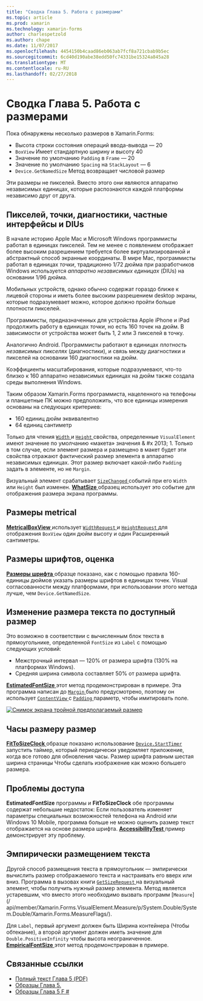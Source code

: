 ```yaml
---
title: "Сводка Глава 5. Работа с размерами"
ms.topic: article
ms.prod: xamarin
ms.technology: xamarin-forms
author: charlespetzold
ms.author: chape
ms.date: 11/07/2017
ms.openlocfilehash: 4454150b4caad86eb063ab7fcf8a721cbab9b5ec
ms.sourcegitcommit: 6cd40d190abe38edd50fc74331be15324a845a28
ms.translationtype: MT
ms.contentlocale: ru-RU
ms.lasthandoff: 02/27/2018
---
```

# <a name="summary-of-chapter-5-dealing-with-sizes"></a>Сводка Глава 5. Работа с размерами

Пока обнаружены несколько размеров в Xamarin.Forms:

- Высота строки состояния операций ввода-вывода — 20
- `BoxView` Имеет стандартную ширину и высоту 40
- Значение по умолчанию `Padding` в `Frame` — 20
- Значение по умолчанию `Spacing` на `StackLayout` — 6
- `Device.GetNamedSize` Метод возвращает числовой размер

Эти размеры не пикселей. Вместо этого они являются аппаратно независимых единицах, которые распознаются каждой платформы независимо друг от друга.

## <a name="pixels-points-dps-dips-and-dius"></a>Пикселей, точки, диагностики, частные интерфейсы и DIUs

В начале историю Apple Mac и Microsoft Windows программисты работал в единицах пикселей. Тем не менее с появлением отображает более высоким разрешением требуется более виртуализированной и абстрактный способ экранные координаты. В мире Mac, программисты работал в единицах *точки*, традиционно 1/72 дюйма при разработчиков Windows используется *аппаратно независимых единицах* (DIUs) на основании 1/96 дюйма.

Мобильных устройств, однако обычно содержат гораздо ближе к лицевой стороны и иметь более высоким разрешением desktop экраны, которые подразумевает можно, которое должно пройти больше плотности пикселей.

Программисты, предназначенных для устройства Apple iPhone и iPad продолжить работу в единицах *точки*, но есть 160 точек на дюйм. В зависимости от устройства может быть 1, 2 или 3 пикселей в точку.

Аналогично Android. Программисты работают в единицах *плотность независимых пикселях* (диагностики), и связь между диагностики и пикселей на основании 160 диагностики на дюйм.

Коэффициенты масштабирования, которые подразумевают, что-то близко к 160 аппаратно независимых единицах на дюйм также создала среды выполнения Windows.

Таким образом Xamarin.Forms программиста, нацеленного на телефоны и планшетные ПК можно предположить, что все единицы измерения основаны на следующих критериев:

- 160 единиц дюйм эквивалентно
- 64 единиц сантиметр

Только для чтения [ `Width` ](https://developer.xamarin.com/api/property/Xamarin.Forms.VisualElement.Width/) и [ `Height` ](https://developer.xamarin.com/api/property/Xamarin.Forms.VisualElement.Height/) свойства, определенные `VisualElement` имеют значение по умолчанию «макета» значения & #x 2013; 1. Только в том случае, если элемент размера и размещено в макет будет эти свойства отражают фактический размер элемента в аппаратно независимых единицах. Этот размер включает какой-либо `Padding` задать в элементе, но не `Margin`.

Визуальный элемент срабатывает [ `SizeChanged` ](https://developer.xamarin.com/api/event/Xamarin.Forms.VisualElement.SizeChanged/) событий при его `Width` или `Height` был изменен. [ **WhatSize** ](https://github.com/xamarin/xamarin-forms-book-samples/tree/master/Chapter05/WhatSize) образец использует это событие для отображения размера экрана программы.

## <a name="metrical-sizes"></a>Размеры metrical

[ **MetricalBoxView** ](https://github.com/xamarin/xamarin-forms-book-samples/tree/master/Chapter05/MetricalBoxView) использует [ `WidthRequest` ](https://developer.xamarin.com/api/property/Xamarin.Forms.VisualElement.WidthRequest/) и [ `HeightRequest` ](https://developer.xamarin.com/api/property/Xamarin.Forms.VisualElement.HeightRequest/) для отображения `BoxView` один дюйм высоту и один Расширенный сантиметры.

## <a name="estimated-font-sizes"></a>Размеры шрифтов, оценка

[ **Размеры шрифта** ](https://github.com/xamarin/xamarin-forms-book-samples/tree/master/Chapter05/FontSizes) образце показано, как с помощью правила 160-единицы дюймов указать размеры шрифтов в единицах точек. Visual согласованности между платформами, при использовании этого метода лучше, чем `Device.GetNamedSize`.

## <a name="fitting-text-to-available-size"></a>Изменение размера текста по доступный размер

Это возможно в соответствии с вычисленным блок текста в прямоугольнике, определенной `FontSize` из `Label` с помощью следующих условий:

- Межстрочный интервал — 120% от размера шрифта (130% на платформах Windows).
- Средняя ширина символа составляет 50% от размера шрифта.

[ **EstimatedFontSize** ](https://github.com/xamarin/xamarin-forms-book-samples/tree/master/Chapter05/EstimatedFontSize) этот метод продемонстрирован в примере. Эта программа написан до [ `Margin` ](https://developer.xamarin.com/api/property/Xamarin.Forms.View.Margin/) было предусмотрено, поэтому он использует [ `ContentView` ](https://developer.xamarin.com/api/type/Xamarin.Forms.ContentView/) с [ `Padding` ](https://developer.xamarin.com/api/property/Xamarin.Forms.Layout.Padding/) параметр, чтобы имитировать поле.

[![Снимок экрана тройной предполагаемый размер](images/ch05fg07-small.png "текста по размеру доступный размер")](images/ch05fg07-large.png "текста по размеру доступный размер")

## <a name="a-fit-to-size-clock"></a>Часы размеру размер

[ **FitToSizeClock** ](https://github.com/xamarin/xamarin-forms-book-samples/tree/master/Chapter05/FitToSizeClock) образце показано использование [ `Device.StartTimer` ](https://developer.xamarin.com/api/member/Xamarin.Forms.Device.StartTimer/p/System.TimeSpan/System.Func%7BSystem.Boolean%7D/) запустить таймер, который периодически уведомляет приложение, когда все готово для обновления часы. Размер шрифта равным шестая ширина страницы Чтобы сделать изображение как можно большего размера.

## <a name="accessibility-issues"></a>Проблемы доступа

**EstimatedFontSize** программы и **FitToSizeClock** обе программы содержат небольшие недостаток: Если пользователь изменяет параметры специальных возможностей телефона на Android или Windows 10 Mobile, программа больше не можно оценить размер текст отображается на основе размера шрифта. [ **AccessibilityTest** ](https://github.com/xamarin/xamarin-forms-book-samples/tree/master/Chapter05/AccessibilityTest) пример демонстрирует эту проблему.

## <a name="empirically-fitting-text"></a>Эмпирически размещением текста

Другой способ размещения текста в прямоугольник — эмпирически вычислить размер отображаемого текста и настраивать его вверх или вниз. Программа в вызовах книги [ `GetSizeRequest` ](https://developer.xamarin.com/api/member/Xamarin.Forms.VisualElement.GetSizeRequest/p/System.Double/System.Double/) на визуальный элемент, чтобы получить нужный размер элемента. Метод является устаревшим, что вместо этого необходимо вызвать программ [`Measure`] (/ api/member/Xamarin.Forms.VisualElement.Measure/p/System.Double/System.Double/Xamarin.Forms.MeasureFlags/).

Для `Label`, первый аргумент должен быть Ширина контейнера (Чтобы обтекание), а второй аргумент должен иметь значение для `Double.PositiveInfinity` чтобы высота неограниченное. [ **EmpiricalFontSize** ](https://github.com/xamarin/xamarin-forms-book-samples/tree/master/Chapter05/EmpiricalFontSize) этот метод продемонстрирован в примере.



## <a name="related-links"></a>Связанные ссылки

- [Полный текст Глава 5 (PDF)](https://download.xamarin.com/developer/xamarin-forms-book/XamarinFormsBook-Ch05-Apr2016.pdf)
- [Образцы Глава 5.](https://github.com/xamarin/xamarin-forms-book-samples/tree/master/Chapter05)
- [Образцы Глава 5 F #](https://github.com/xamarin/xamarin-forms-book-samples/tree/master/Chapter05/FS)
